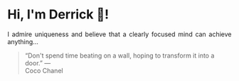 # Hi, I'm Derrick 👋!
<p align="justify">I admire uniqueness and believe that a clearly focused mind can achieve anything...</p> 
<!-- #quote-start -->
<blockquote>&ldquo;Don't spend time beating on a wall, hoping to transform it into a door.&rdquo; &mdash; <footer>Coco Chanel</footer></blockquote>
<!-- #quote-end -->
